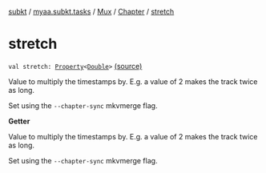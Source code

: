[subkt](../../../index.md) / [myaa.subkt.tasks](../../index.md) / [Mux](../index.md) / [Chapter](index.md) / [stretch](./stretch.md)

# stretch

`val stretch: `[`Property`](https://docs.gradle.org/current/javadoc/org/gradle/api/provider/Property.html)`<`[`Double`](https://kotlinlang.org/api/latest/jvm/stdlib/kotlin/-double/index.html)`>` [(source)](https://github.com/Myaamori/SubKt/blob/0.1.13/src/main/kotlin/myaa/subkt/tasks/muxtask.kt#L505)

Value to multiply the timestamps by. E.g. a value of
2 makes the track twice as long.

Set using the `--chapter-sync` mkvmerge flag.

**Getter**

Value to multiply the timestamps by. E.g. a value of
2 makes the track twice as long.

Set using the `--chapter-sync` mkvmerge flag.

